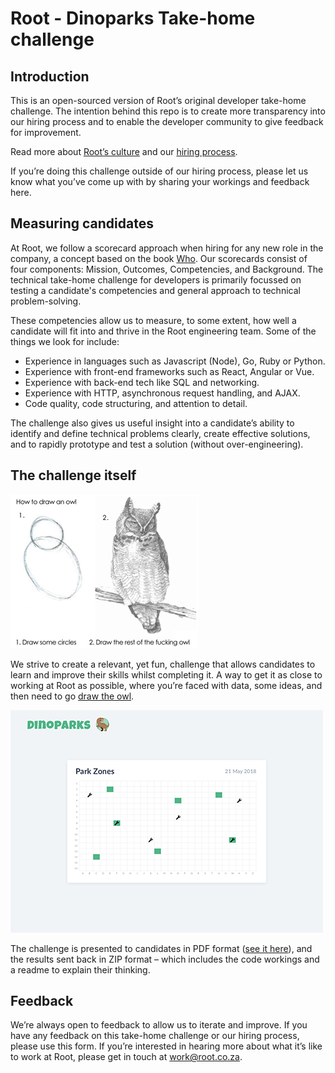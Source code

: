 # Root - Dinoparks Take-home challenge

## Introduction

This is an open-sourced version of Root’s original developer take-home challenge. The intention behind this repo is to create more transparency into our hiring process and to enable the developer community to give feedback for improvement.

Read more about [Root’s culture](https://root.co.za/careers) and our [hiring process](https://www.offerzen.com/companies/root).

If you’re doing this challenge outside of our hiring process, please let us know what you’ve come up with by sharing your workings and feedback here.

## Measuring candidates

At Root, we follow a scorecard approach when hiring for any new role in the company, a concept based on the book [Who](https://www.goodreads.com/book/show/4989687-who). Our scorecards consist of four components: Mission, Outcomes, Competencies, and Background. The technical take-home challenge for developers is primarily focussed on testing a candidate's competencies and general approach to technical problem-solving.

These competencies allow us to measure, to some extent, how well a candidate will fit into and thrive in the Root engineering team. Some of the things we look for include:

- Experience in languages such as Javascript (Node), Go, Ruby or Python.  
- Experience with front-end frameworks such as React, Angular or Vue.  
- Experience with back-end tech like SQL and networking.  
- Experience with HTTP, asynchronous request handling, and AJAX.  
- Code quality, code structuring, and attention to detail.  

The challenge also gives us useful insight into a candidate’s ability to identify and define technical problems clearly, create effective solutions, and to rapidly prototype and test a solution (without over-engineering).

## The challenge itself

![Draw the Owl](/draw-the-owl.png?raw=true)

We strive to create a relevant, yet fun, challenge that allows candidates to learn and improve their skills whilst completing it. A way to get it as close to working at Root as possible, where you’re faced with data, some ideas, and then need to go [draw the owl](https://www.youtube.com/watch?v=GndXHY8J7Jo).

![Dinoparks User Interface](/dinoparks-ui.png?raw=true)

The challenge is presented to candidates in PDF format ([see it here](/2019-04-13-Root-Dinoparks-Take-Home-Challenge.pdf?raw=true "Take-home challenge")), and the results sent back in ZIP format – which includes the code workings and a readme to explain their thinking.

## Feedback

We’re always open to feedback to allow us to iterate and improve. If you have any feedback on this take-home challenge or our hiring process, please use this form. If you’re interested in hearing more about what it’s like to work at Root, please get in touch at [work@root.co.za](mailto:work@root.co.za).
